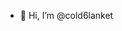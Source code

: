 - 👋 Hi, I’m @cold6lanket


<!---
cold6lanket/cold6lanket is a ✨ special ✨ repository because its `README.md` (this file) appears on your GitHub profile.
You can click the Preview link to take a look at your changes.
--->
